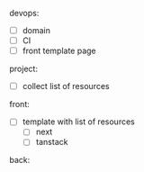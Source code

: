devops:
 * [ ] domain
 * [ ] CI
 * [ ] front template page

project:
   * [ ] collect list of resources

front:
 * [ ] template with list of resources
   * [ ] next
   * [ ] tanstack

back:

